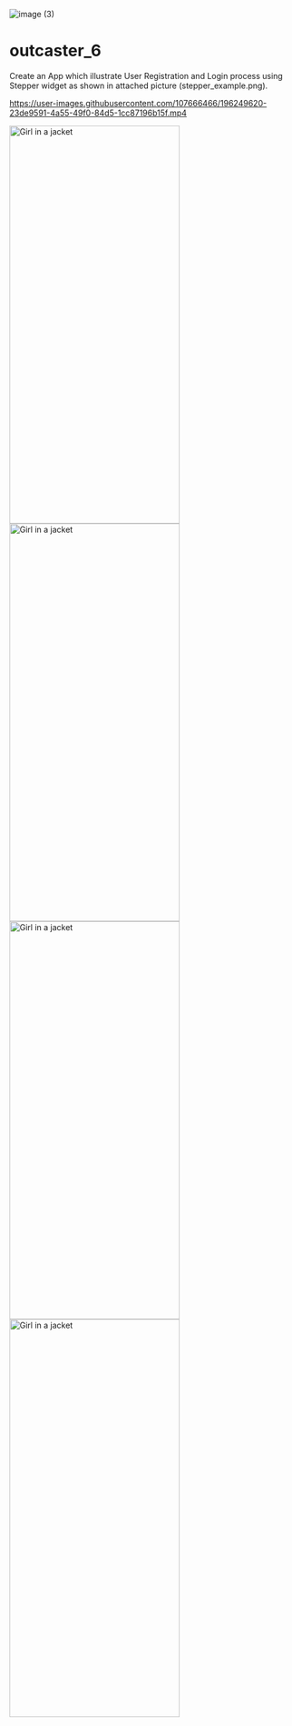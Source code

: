 ![image (3)](https://user-images.githubusercontent.com/107666466/196249419-51ab2d6c-08aa-4f1d-8a90-4d3bea0ab9d4.jpg)

<!-- <img src="https://user-images.githubusercontent.com/107666466/196148682-5233b5f7-ddda-422d-be49-7af1695b37ef.png" width="1200" height="280"> -->

# outcaster_6
 Create an App which illustrate User Registration and Login process using Stepper widget as shown in attached picture (stepper_example.png).


https://user-images.githubusercontent.com/107666466/196249620-23de9591-4a55-49f0-84d5-1cc87196b15f.mp4


<img src="https://user-images.githubusercontent.com/107666466/196250371-89de40df-31c5-46aa-ba6c-81b90ae02198.jpg" alt="Girl in a jacket" width="300" height="700">
  
<img src="https://user-images.githubusercontent.com/107666466/196250449-a32d5fdf-0f84-460f-a1e2-424434781f69.jpg" alt="Girl in a jacket" width="300" height="700">

<img src="https://user-images.githubusercontent.com/107666466/196250528-d7b23f92-2758-4f02-bdc4-dea793512859.jpg" alt="Girl in a jacket" width="300" height="700">

<img src="https://user-images.githubusercontent.com/107666466/196250591-ead919a8-c161-4354-a3cf-35fc1baedf32.jpg" alt="Girl in a jacket" width="300" height="700">
